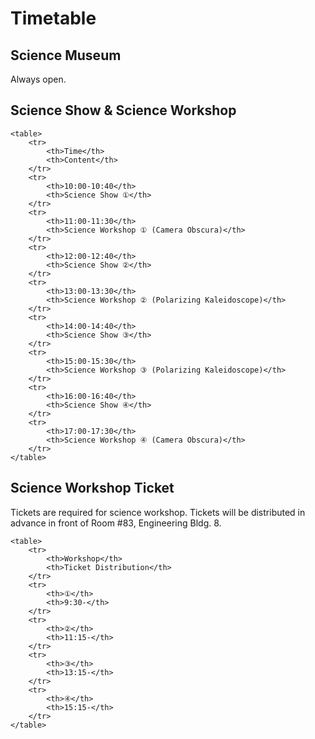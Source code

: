 # Timetable

## Science Museum

Always open.

## Science Show & Science Workshop

```
<table>
	<tr>
		<th>Time</th>
		<th>Content</th>
	</tr>
	<tr>
		<th>10:00-10:40</th>
		<th>Science Show ①</th>
	</tr>
	<tr>
		<th>11:00-11:30</th>
		<th>Science Workshop ① (Camera Obscura)</th>
	</tr>
	<tr>
		<th>12:00-12:40</th>
		<th>Science Show ②</th>
	</tr>
	<tr>
		<th>13:00-13:30</th>
		<th>Science Workshop ② (Polarizing Kaleidoscope)</th>
	</tr>
	<tr>
		<th>14:00-14:40</th>
		<th>Science Show ③</th>
	</tr>
	<tr>
		<th>15:00-15:30</th>
		<th>Science Workshop ③ (Polarizing Kaleidoscope)</th>
	</tr>
	<tr>
		<th>16:00-16:40</th>
		<th>Science Show ④</th>
	</tr>
	<tr>
		<th>17:00-17:30</th>
		<th>Science Workshop ④ (Camera Obscura)</th>
	</tr>
</table>
```

## Science Workshop Ticket

Tickets are required for science workshop. Tickets will be distributed in advance in front of Room #83, Engineering Bldg. 8. 

```
<table>
	<tr>
		<th>Workshop</th>
		<th>Ticket Distribution</th>
	</tr>
	<tr>
		<th>①</th>
		<th>9:30-</th>
	</tr>
	<tr>
		<th>②</th>
		<th>11:15-</th>
	</tr>
	<tr>
		<th>③</th>
		<th>13:15-</th>
	</tr>
	<tr>
		<th>④</th>
		<th>15:15-</th>
	</tr>
</table>	    
```